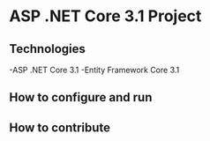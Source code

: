 # ASP .NET Core 3.1 Project
## Technologies
-ASP .NET Core 3.1
-Entity Framework Core 3.1
## How to configure and run
## How to contribute